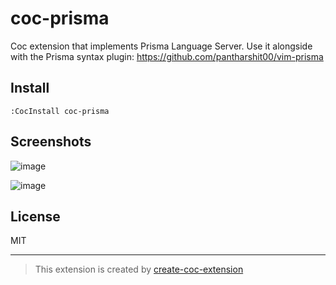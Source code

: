 # coc-prisma

Coc extension that implements Prisma Language Server. Use it alongside with the Prisma syntax plugin: https://github.com/pantharshit00/vim-prisma

## Install

`:CocInstall coc-prisma`


## Screenshots
![image](https://user-images.githubusercontent.com/22195362/85920005-c8faca80-b88d-11ea-9a49-e3ebfad22375.png)

![image](https://user-images.githubusercontent.com/22195362/85920012-d2843280-b88d-11ea-8517-95595c354325.png)


## License

MIT

---

> This extension is created by [create-coc-extension](https://github.com/fannheyward/create-coc-extension)
